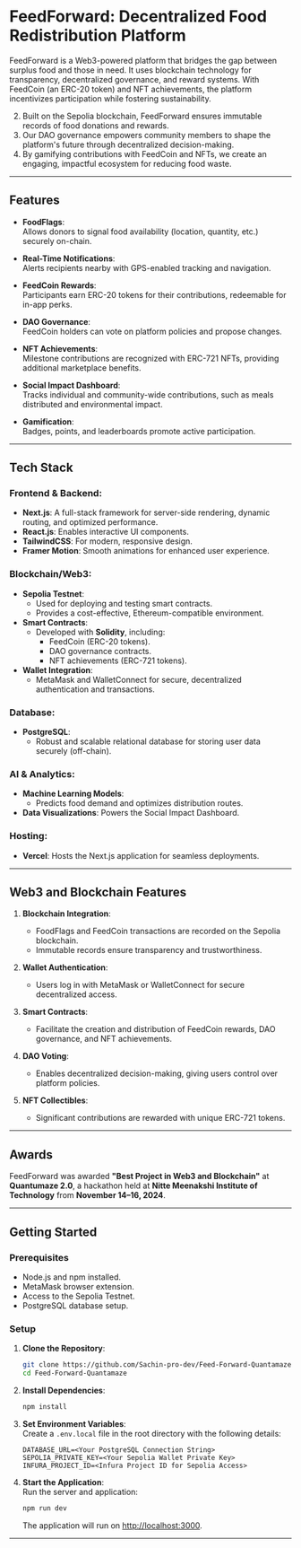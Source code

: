 
# **FeedForward: Decentralized Food Redistribution Platform**

FeedForward is a Web3-powered platform that bridges the gap between surplus food and those in need. It uses blockchain technology for transparency, decentralized governance, and reward systems. With FeedCoin (an ERC-20 token) and NFT achievements, the platform incentivizes participation while fostering sustainability.

2. Built on the Sepolia blockchain, FeedForward ensures immutable records of food donations and rewards.  
3. Our DAO governance empowers community members to shape the platform's future through decentralized decision-making.  
4. By gamifying contributions with FeedCoin and NFTs, we create an engaging, impactful ecosystem for reducing food waste.

---

## **Features**
- **FoodFlags**:  
   Allows donors to signal food availability (location, quantity, etc.) securely on-chain.  

- **Real-Time Notifications**:  
   Alerts recipients nearby with GPS-enabled tracking and navigation.  

- **FeedCoin Rewards**:  
   Participants earn ERC-20 tokens for their contributions, redeemable for in-app perks.  

- **DAO Governance**:  
   FeedCoin holders can vote on platform policies and propose changes.  

- **NFT Achievements**:  
   Milestone contributions are recognized with ERC-721 NFTs, providing additional marketplace benefits.  

- **Social Impact Dashboard**:  
   Tracks individual and community-wide contributions, such as meals distributed and environmental impact.  

- **Gamification**:  
   Badges, points, and leaderboards promote active participation.  

---

## **Tech Stack**

### **Frontend & Backend**:
- **Next.js**: A full-stack framework for server-side rendering, dynamic routing, and optimized performance.  
- **React.js**: Enables interactive UI components.  
- **TailwindCSS**: For modern, responsive design.  
- **Framer Motion**: Smooth animations for enhanced user experience.

### **Blockchain/Web3**:
- **Sepolia Testnet**:  
   - Used for deploying and testing smart contracts.  
   - Provides a cost-effective, Ethereum-compatible environment.  
- **Smart Contracts**:  
   - Developed with **Solidity**, including:
     - FeedCoin (ERC-20 tokens).  
     - DAO governance contracts.  
     - NFT achievements (ERC-721 tokens).  
- **Wallet Integration**:  
   - MetaMask and WalletConnect for secure, decentralized authentication and transactions.

### **Database**:
- **PostgreSQL**:  
   - Robust and scalable relational database for storing user data securely (off-chain).  

### **AI & Analytics**:
- **Machine Learning Models**:  
   - Predicts food demand and optimizes distribution routes.  
- **Data Visualizations**: Powers the Social Impact Dashboard.  

### **Hosting**:
- **Vercel**: Hosts the Next.js application for seamless deployments.  

---

## **Web3 and Blockchain Features**
1. **Blockchain Integration**:  
   - FoodFlags and FeedCoin transactions are recorded on the Sepolia blockchain.  
   - Immutable records ensure transparency and trustworthiness.  

2. **Wallet Authentication**:  
   - Users log in with MetaMask or WalletConnect for secure decentralized access.  

3. **Smart Contracts**:  
   - Facilitate the creation and distribution of FeedCoin rewards, DAO governance, and NFT achievements.  

4. **DAO Voting**:  
   - Enables decentralized decision-making, giving users control over platform policies.  

5. **NFT Collectibles**:  
   - Significant contributions are rewarded with unique ERC-721 tokens.  

---

## **Awards**
FeedForward was awarded **"Best Project in Web3 and Blockchain"** at **Quantumaze 2.0**, a hackathon held at **Nitte Meenakshi Institute of Technology** from **November 14–16, 2024**.

---

## **Getting Started**

### **Prerequisites**
- Node.js and npm installed.  
- MetaMask browser extension.  
- Access to the Sepolia Testnet.  
- PostgreSQL database setup.  

### **Setup**

1. **Clone the Repository**:  
   ```bash
   git clone https://github.com/Sachin-pro-dev/Feed-Forward-Quantamaze.git
   cd Feed-Forward-Quantamaze
   ```  

2. **Install Dependencies**:  
   ```bash
   npm install
   ```  

3. **Set Environment Variables**:  
   Create a `.env.local` file in the root directory with the following details:  
   ```plaintext
   DATABASE_URL=<Your PostgreSQL Connection String>
   SEPOLIA_PRIVATE_KEY=<Your Sepolia Wallet Private Key>
   INFURA_PROJECT_ID=<Infura Project ID for Sepolia Access>
   ```  

4. **Start the Application**:  
   Run the server and application:  
   ```bash
   npm run dev
   ```  
   The application will run on [http://localhost:3000](http://localhost:3000).

---
```
